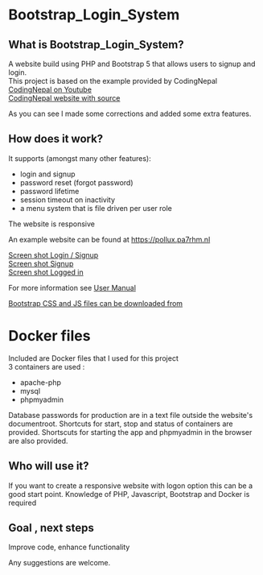 # Bootstrap_Login_System

## What is Bootstrap_Login_System?
A website build using PHP and Bootstrap 5 that allows users to signup and login.  
This project is based on the example provided by CodingNepal  
[CodingNepal on Youtube](https://youtu.be/IpznmyXApms)  
[CodingNepal website with source]( https://www.codingnepalweb.com/2020/09/login-signup-form-with-email-verification-php-mysql-bootstrap.html)  

As you can see I made some corrections and added some extra features.

## How does it work?
It supports (amongst many other features):
- login and signup
- password reset (forgot password)
- password lifetime
- session timeout on inactivity
- a menu system that is file driven per user role

The website is responsive 

An example website can be found at https://pollux.pa7rhm.nl

[Screen shot Login / Signup](docs/loginregister.png)  
[Screen shot Signup](docs/signup.png)  
[Screen shot Logged in](docs/loggedin.png)  

For more information see [User Manual](docs/Bootstrap_Logon_System.pdf)

[Bootstrap CSS and JS files can be downloaded from](https://getbootstrap.com/docs/5.0/getting-started/download/)
# Docker files
Included are Docker files that I used for this project  
3 containers are used : 
- apache-php
- mysql
- phpmyadmin

Database passwords for production are in a text file outside the website's documentroot.
Shortcuts for start, stop and status of containers are provided.
Shortscuts for starting the app and phpmyadmin in the browser are also provided.

## Who will use it?
If you want to create a responsive website with logon option this can be a good start point.
Knowledge of PHP, Javascript, Bootstrap and Docker is required

## Goal , next steps
Improve code, enhance functionality

Any suggestions are welcome.